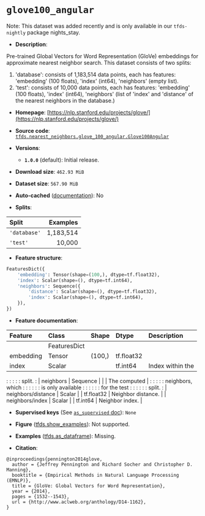 <div itemscope itemtype="http://schema.org/Dataset">
  <div itemscope itemprop="includedInDataCatalog" itemtype="http://schema.org/DataCatalog">
    <meta itemprop="name" content="TensorFlow Datasets" />
  </div>
  <meta itemprop="name" content="glove100_angular" />
  <meta itemprop="description" content="Pre-trained Global Vectors for Word Representation (GloVe) embeddings for&#10;approximate nearest neighbor search. This dataset consists of two splits:&#10;&#10;  1. &#x27;database&#x27;: consists of 1,183,514 data points, each has features:&#10;    &#x27;embedding&#x27; (100 floats), &#x27;index&#x27; (int64), &#x27;neighbors&#x27; (empty list).&#10;  2. &#x27;test&#x27;: consists of 10,000 data points, each has features: &#x27;embedding&#x27; (100&#10;    floats), &#x27;index&#x27; (int64), &#x27;neighbors&#x27; (list of &#x27;index&#x27; and &#x27;distance&#x27;&#10;    of the nearest neighbors in the database.)&#10;&#10;To use this dataset:&#10;&#10;```python&#10;import tensorflow_datasets as tfds&#10;&#10;ds = tfds.load(&#x27;glove100_angular&#x27;, split=&#x27;train&#x27;)&#10;for ex in ds.take(4):&#10;  print(ex)&#10;```&#10;&#10;See [the guide](https://www.tensorflow.org/datasets/overview) for more&#10;informations on [tensorflow_datasets](https://www.tensorflow.org/datasets).&#10;&#10;" />
  <meta itemprop="url" content="https://www.tensorflow.org/datasets/catalog/glove100_angular" />
  <meta itemprop="sameAs" content="https://nlp.stanford.edu/projects/glove/" />
  <meta itemprop="citation" content="@inproceedings{pennington2014glove,&#10;  author = {Jeffrey Pennington and Richard Socher and Christopher D. Manning},&#10;  booktitle = {Empirical Methods in Natural Language Processing (EMNLP)},&#10;  title = {GloVe: Global Vectors for Word Representation},&#10;  year = {2014},&#10;  pages = {1532--1543},&#10;  url = {http://www.aclweb.org/anthology/D14-1162},&#10;}" />
</div>

# `glove100_angular`


Note: This dataset was added recently and is only available in our
`tfds-nightly` package
<span class="material-icons" title="Available only in the tfds-nightly package">nights_stay</span>.

*   **Description**:

Pre-trained Global Vectors for Word Representation (GloVe) embeddings for
approximate nearest neighbor search. This dataset consists of two splits:

1.  'database': consists of 1,183,514 data points, each has features:
    'embedding' (100 floats), 'index' (int64), 'neighbors' (empty list).
2.  'test': consists of 10,000 data points, each has features: 'embedding' (100
    floats), 'index' (int64), 'neighbors' (list of 'index' and 'distance' of the
    nearest neighbors in the database.)

*   **Homepage**:
    [https://nlp.stanford.edu/projects/glove/](https://nlp.stanford.edu/projects/glove/)

*   **Source code**:
    [`tfds.nearest_neighbors.glove_100_angular.Glove100Angular`](https://github.com/tensorflow/datasets/tree/master/tensorflow_datasets/nearest_neighbors/glove_100_angular/glove_100_angular.py)

*   **Versions**:

    *   **`1.0.0`** (default): Initial release.

*   **Download size**: `462.93 MiB`

*   **Dataset size**: `567.90 MiB`

*   **Auto-cached**
    ([documentation](https://www.tensorflow.org/datasets/performances#auto-caching)):
    No

*   **Splits**:

Split        | Examples
:----------- | --------:
`'database'` | 1,183,514
`'test'`     | 10,000

*   **Feature structure**:

```python
FeaturesDict({
    'embedding': Tensor(shape=(100,), dtype=tf.float32),
    'index': Scalar(shape=(), dtype=tf.int64),
    'neighbors': Sequence({
        'distance': Scalar(shape=(), dtype=tf.float32),
        'index': Scalar(shape=(), dtype=tf.int64),
    }),
})
```

*   **Feature documentation**:

| Feature            | Class        | Shape  | Dtype      | Description        |
| :----------------- | :----------- | :----- | :--------- | :----------------- |
|                    | FeaturesDict |        |            |                    |
| embedding          | Tensor       | (100,) | tf.float32 |                    |
| index              | Scalar       |        | tf.int64   | Index within the   |
:                    :              :        :            : split.             :
| neighbors          | Sequence     |        |            | The computed       |
:                    :              :        :            : neighbors, which   :
:                    :              :        :            : is only available  :
:                    :              :        :            : for the test       :
:                    :              :        :            : split.             :
| neighbors/distance | Scalar       |        | tf.float32 | Neighbor distance. |
| neighbors/index    | Scalar       |        | tf.int64   | Neighbor index.    |

*   **Supervised keys** (See
    [`as_supervised` doc](https://www.tensorflow.org/datasets/api_docs/python/tfds/load#args)):
    `None`

*   **Figure**
    ([tfds.show_examples](https://www.tensorflow.org/datasets/api_docs/python/tfds/visualization/show_examples)):
    Not supported.

*   **Examples**
    ([tfds.as_dataframe](https://www.tensorflow.org/datasets/api_docs/python/tfds/as_dataframe)):
    Missing.

*   **Citation**:

```
@inproceedings{pennington2014glove,
  author = {Jeffrey Pennington and Richard Socher and Christopher D. Manning},
  booktitle = {Empirical Methods in Natural Language Processing (EMNLP)},
  title = {GloVe: Global Vectors for Word Representation},
  year = {2014},
  pages = {1532--1543},
  url = {http://www.aclweb.org/anthology/D14-1162},
}
```

